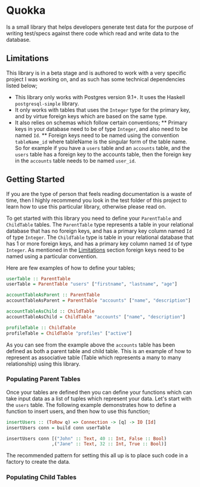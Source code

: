 # Quokka

Is a small library that helps developers generate test data for the purpose
of writing test/specs against there code which read and write data to the
database.

## Limitations

This library is in a beta stage and is authored to work with a very specific
project I was working on, and as such has some technical dependencies listed below;

* This library only works with Postgres version 9.1+. It uses the Haskell `postgresql-simple`
  library.
* It only works with tables that uses the `Integer` type for the primary key, and
  by virtue foreign keys which are based on the same type.
* It also relies on schemas which follow certain conventions;
** Primary keys in your database need to be of type `Integer`, and also need to
   be named `Id`.
** Foreign keys need to be named using the convention `tableName_id` where tableName
   is the singular form of the table name. So for example if you have a `users` table
   and an `accounts` table, and the `users` table has a foreign key to the accounts
   table, then the foreign key in the `accounts` table needs to be named `user_id`.

## Getting Started

If you are the type of person that feels reading documentation is a waste of time,
then I highly recommend you look in the test folder of this project to learn
how to use this particular library, otherwise please read on.

To get started with this library you need to define your `ParentTable` and `ChildTable`
tables. The `ParentTable` type represents a table in your relational database that
has no foreign keys, and has a primary key column named `Id` of type `Integer`.
The `ChildTable` type is table in your relational database that has 1 or more
foreign keys, and has  a primary key column named `Id` of type `Integer`. As mentioned
in the [Limitations](Limitations) section foreign keys need to be named using
a particular convention.

Here are few examples of how to define your tables;

```Haskell
userTable :: ParentTable
userTable = ParentTable "users" ["firstname", "lastname", "age"]

accountTableAsParent :: ParentTable
accountTableAsParent = ParentTable "accounts" ["name", "description"]

accountTableAsChild :: ChildTable
accountTableAsChild = ChildTable "accounts" ["name", "description"]

profileTable :: ChildTable
profileTable = ChildTable "profiles" ["active"]
```

As you can see from the example above the `accounts` table has been defined
as both a parent table and child table. This is an example of how to represent
as associative table (Table which represents a many to many relationship)
using this library.

### Populating Parent Tables

Once your tables are defined then you can define your functions which can
take input data as a list of tuples which represent your data. Let's start
with the `users` table. The following example demonstrates how to define a
function to insert users, and then how to use this function;

```Haskell
insertUsers :: (ToRow q) => Connection -> [q] -> IO [Id]
insertUsers conn = build conn userTable

insertUsers conn [("John" :: Text, 40 :: Int, False :: Bool)
                 ,("Jane" :: Text, 32 :: Int, True :: Bool)]
```

The recommended pattern for setting this all up is to place such code in a
factory to create the data.

### Populating Child Tables

